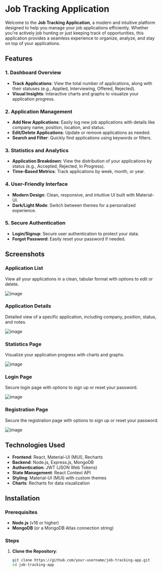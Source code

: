 # Job Tracking Application

Welcome to the **Job Tracking Application**, a modern and intuitive platform designed to help you manage your job applications efficiently. Whether you're actively job hunting or just keeping track of opportunities, this application provides a seamless experience to organize, analyze, and stay on top of your applications.

## Features

### 1. Dashboard Overview
- **Track Applications**: View the total number of applications, along with their statuses (e.g., Applied, Interviewing, Offered, Rejected).
- **Visual Insights**: Interactive charts and graphs to visualize your application progress.

### 2. Application Management
- **Add New Applications**: Easily log new job applications with details like company name, position, location, and status.
- **Edit/Delete Applications**: Update or remove applications as needed.
- **Search and Filter**: Quickly find applications using keywords or filters.

### 3. Statistics and Analytics
- **Application Breakdown**: View the distribution of your applications by status (e.g., Accepted, Rejected, In Progress).
- **Time-Based Metrics**: Track applications by week, month, or year.

### 4. User-Friendly Interface
- **Modern Design**: Clean, responsive, and intuitive UI built with Material-UI.
- **Dark/Light Mode**: Switch between themes for a personalized experience.

### 5. Secure Authentication
- **Login/Signup**: Secure user authentication to protect your data.
- **Forgot Password**: Easily reset your password if needed.

## Screenshots

### Application List
View all your applications in a clean, tabular format with options to edit or delete.

![image](https://github.com/user-attachments/assets/14a3ff87-c850-45e9-ab7a-ab1114c93d81)


### Application Details
Detailed view of a specific application, including company, position, status, and notes.

![image](https://github.com/user-attachments/assets/59792e18-2657-4889-8023-0da50639380c)


### Statistics Page
Visualize your application progress with charts and graphs.

![image](https://github.com/user-attachments/assets/deb00917-d349-4fe2-9b23-c1eda359b2d4)


### Login Page
Secure login page with options to sign up or reset your password.

![image](https://github.com/user-attachments/assets/226fdee2-c7c1-4af9-aacd-cf3d8803987c)


### Registration Page
Secure the registration page with options to sign up or reset your password.

![image](https://github.com/user-attachments/assets/51b5bba9-6223-476e-b3ff-b68e5cf72734)



## Technologies Used

- **Frontend**: React, Material-UI (MUI), Recharts
- **Backend**: Node.js, Express.js, MongoDB
- **Authentication**: JWT (JSON Web Tokens)
- **State Management**: React Context API
- **Styling**: Material-UI (MUI) with custom themes
- **Charts**: Recharts for data visualization

## Installation

### Prerequisites
- **Node.js** (v16 or higher)
- **MongoDB** (or a MongoDB Atlas connection string)

### Steps

1. **Clone the Repository**:

   ```bash
   git clone https://github.com/your-username/job-tracking-app.git
   cd job-tracking-app
